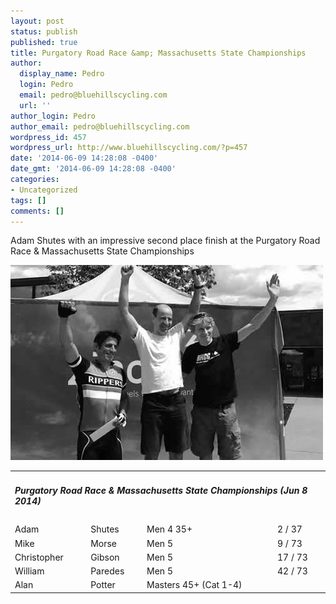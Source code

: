 ```yaml
---
layout: post
status: publish
published: true
title: Purgatory Road Race &amp; Massachusetts State Championships
author:
  display_name: Pedro
  login: Pedro
  email: pedro@bluehillscycling.com
  url: ''
author_login: Pedro
author_email: pedro@bluehillscycling.com
wordpress_id: 457
wordpress_url: http://www.bluehillscycling.com/?p=457
date: '2014-06-09 14:28:08 -0400'
date_gmt: '2014-06-09 14:28:08 -0400'
categories:
- Uncategorized
tags: []
comments: []
---
```

<p>Adam Shutes with an impressive second place finish at the Purgatory Road Race &amp; Massachusetts State Championships



<a href="/images/uploads/2014/06/adam_purgatory.jpg"><img class="alignnone size-full wp-image-458" alt="adam_purgatory" src="/images/uploads/2014/06/adam_purgatory.jpg" width="500" height="312" /></a></p>

<table class="datatable1" width="100%">

<tbody>

<tr>

<td class="headerrow3" colspan="5">

<h5>Purgatory Road Race &amp; Massachusetts State Championships (Jun 8 2014)</h5>

</td>

</tr>

<tr class="datarow1">

<td>Adam</td>

<td>Shutes</td>

<td>Men 4 35+</td>

<td width="70px">2 / 37</td>

</tr>

<tr class="datarow2">

<td>Mike</td>

<td>Morse</td>

<td>Men 5</td>

<td width="70px">9 / 73</td>

</tr>

<tr class="datarow1">

<td>Christopher</td>

<td>Gibson</td>

<td>Men 5</td>

<td width="70px">17 / 73</td>

</tr>

<tr class="datarow2">

<td>William</td>

<td>Paredes</td>

<td>Men 5</td>

<td width="70px">42 / 73</td>

</tr>

<tr class="datarow1">

<td>Alan</td>

<td>Potter</td>

<td>Masters 45+ (Cat 1-4)</td>

